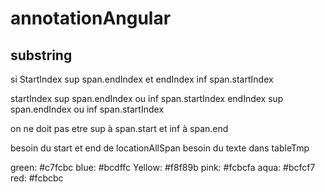 # annotationAngular

## substring

si StartIndex sup span.endIndex 
et endIndex inf span.startIndex

startIndex sup span.endIndex ou inf span.startIndex
endIndex sup span.endIndex ou inf span.startIndex

on ne doit pas etre sup à span.start et inf à span.end 

besoin du start et end de locationAllSpan
besoin du texte dans tableTmp

green: #c7fcbc
blue: #bcdffc
Yellow: #f8f89b
pink: #fcbcfa
aqua: #bcfcf7
red: #fcbcbc